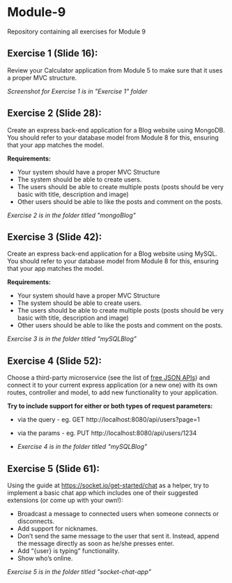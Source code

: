 # Module-9

Repository containing all exercises for Module 9

## Exercise 1 (Slide 16):

Review your Calculator application from Module 5 to make sure that it uses a proper MVC structure.
    
*Screenshot for Exercise 1 is in "Exercise 1" folder*

## Exercise 2 (Slide 28):

Create an express back-end application for a Blog website using MongoDB. You should refer to your database model from Module 8 for this, ensuring that your app matches the model.

**Requirements:**
- Your system should have a proper MVC Structure
- The system should be able to create users.
- The users should be able to create multiple posts (posts should be very basic with
  title, description and image)
 - Other users should be able to like the posts and comment on the posts.

*Exercise 2 is in the folder titled "mongoBlog"*

## Exercise 3 (Slide 42):

Create an express back-end application for a Blog website using MySQL. You should refer to your database model from Module 8 for this, ensuring that your app matches the model.

**Requirements:** 
- Your system should have a proper MVC Structure
- The system should be able to create users.
- The users should be able to create multiple posts (posts should be very basic with
  title, description and image)
- Other users should be able to like the posts and comment on the posts.

*Exercise 3 is in the folder titled "mySQLBlog"*

## Exercise 4 (Slide 52):

Choose a third-party microservice (see the list of [free JSON APIs](https://docs.google.com/spreadsheets/d/15iDpjqyBkSse9wcN7vvQvORBvX8P_ivAjm-iKXp776Y/edit#gid=0)) and connect it to your current express application (or a new one) with its own routes, controller and model, to add new functionality to your application.

**Try to include support for either or both types of request parameters:**
- via the query - eg. GET http://localhost:8080/api/users?page=1
- via the params - eg. PUT http://localhost:8080/api/users/1234

- *Exercise 4 is in the folder titled "mySQLBlog"*

## Exercise 5 (Slide 61):

Using the guide at https://socket.io/get-started/chat as a helper, try to implement a basic chat app which includes one of their suggested extensions (or come up with your own!):

- Broadcast a message to connected users when someone connects or disconnects.
- Add support for nicknames.
- Don’t send the same message to the user that sent it. Instead, append the message
  directly as soon as he/she presses enter.
- Add “{user} is typing” functionality.
- Show who’s online.

*Exercise 5 is in the folder titled "socket-chat-app"*
